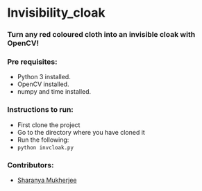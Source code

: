 # Invisibility_cloak
### Turn any red coloured cloth into an invisible cloak with OpenCV!

### Pre requisites: 
- Python 3 installed.
- OpenCV installed.
- numpy and time installed.

### Instructions to run:

- First clone the project
- Go to the directory where you have cloned it
- Run the following:
- ```python invcloak.py```

### Contributors:
- [Sharanya Mukherjee](https://github.com/sharanya02)
